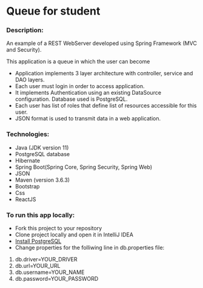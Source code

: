 # Queue for student

### Description:

An example of a REST WebServer developed using Spring Framework (MVC and Security).

This application is a queue in which the user can become

- Application implements 3 layer architecture with controller, service and DAO layers.
- Each user must login in order to access application.
- It implements Authentication using an existing DataSource configuration. Database used is PostgreSQL.
- Each user has list of roles that define list of resources accessible for this user.
- JSON format is used to transmit data in a web application.

### Technologies:
- Java (JDK version 11)
- PostgreSQL database
- Hibernate
- Spring Boot(Spring Core, Spring Security, Spring Web)
- JSON
- Maven (version 3.6.3)
- Bootstrap
- Css
- ReactJS

### To run this app locally:
- Fork this project to your repository
- Clone project locally and open it in IntelliJ IDEA
- [Install PostgreSQL](https://www.postgresql.org/download/)
- Change properties for the folliwing line in db.properties file:
1. db.driver=YOUR_DRIVER
2. db.url=YOUR_URL
3. db.username=YOUR_NAME
4. db.password=YOUR_PASSWORD
